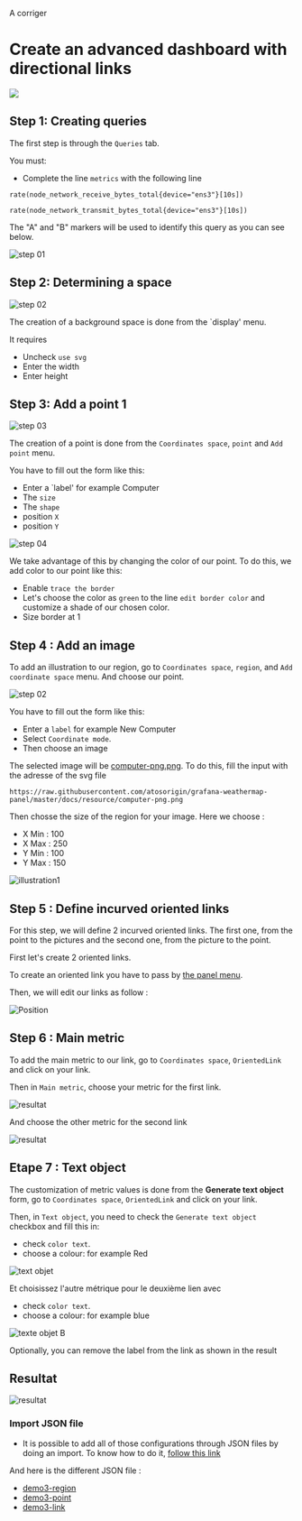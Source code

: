 A corriger

# Create an advanced dashboard with directional links

[![](../../screenshots/other/Go-back.png)](README.md)

## Step 1: Creating queries

The first step is through the `Queries` tab.

You must:

- Complete the line `metrics` with the following line

```
rate(node_network_receive_bytes_total{device="ens3"}[10s])

rate(node_network_transmit_bytes_total{device="ens3"}[10s])
```

The "A" and "B" markers will be used to identify this query as you can see below.

![step 01](../../screenshots/demo/tutorial03/query.jpg)

## Step 2: Determining a space

![step 02](../../screenshots/demo/tutorial03/display.jpg)

The creation of a background space is done from the `display' menu.

It requires

- Uncheck `use svg`
- Enter the width
- Enter height

## Step 3: Add a point 1

![step 03](../../screenshots/demo/tutorial03/point1.png)

The creation of a point is done from the `Coordinates space`, `point` and `Add point` menu.

You have to fill out the form like this:

- Enter a `label' for example Computer
- The `size`
- The `shape`
- position `X`
- position `Y`

![step 04](../../screenshots/demo/tutorial03/point1-color.jpg)

We take advantage of this by changing the color of our point. To do this, we add color to our point like this:

- Enable `trace the border`
- Let's choose the color as `green` to the line `edit border color` and customize a shade of our chosen color.
- Size border at 1

## Step 4 : Add an image

To add an illustration to our region, go to `Coordinates space`, `region`, and `Add coordinate space` menu. And choose our point.

![step 02](../../screenshots/demo/tutorial03/CoordinateMode.png)

You have to fill out the form like this:

- Enter a `label` for example New Computer
- Select `Coordinate mode`.
- Then choose an image

The selected image will be [computer-png.png](../../resource/computer-png.png). To do this, fill the input with the adresse of the svg file

```
https://raw.githubusercontent.com/atosorigin/grafana-weathermap-panel/master/docs/resource/computer-png.png
```

Then chosse the size of the region for your image. Here we choose :

- X Min : 100
- X Max : 250
- Y Min : 100
- Y Max : 150

![illustration1](../../screenshots/demo/tutorial03/illustration1.jpg)

## Step 5 : Define incurved oriented links

For this step, we will define 2 incurved oriented links. The first one, from the point to the pictures and the second one, from the picture to the point.

First let's create 2 oriented links.

To create an oriented link you have to pass by [the panel menu](../panel/panel-incurved-link.md).

Then, we will edit our links as follow :

![Position](../../screenshots/demo/tutorial03/PositionParameter.png)

## Step 6 : Main metric

To add the main metric to our link, go to `Coordinates space`, `OrientedLink` and click on your link.

Then in `Main metric`, choose your metric for the first link.

![resultat](../../screenshots/demo/tutorial03/MainMetricLink.png)

And choose the other metric for the second link

![resultat](../../screenshots/demo/tutorial03/MainMetricLinkB.png)

## Etape 7 : Text object

The customization of metric values is done from the **Generate text object** form, go to `Coordinates space`, `OrientedLink` and click on your link.

Then, in `Text object`, you need to check the `Generate text object` checkbox and fill this in:

- check `color text`.
- choose a colour: for example Red

![text objet](../../screenshots/demo/tutorial03/text.png)

Et choisissez l'autre métrique pour le deuxième lien avec

- check `color text`.
- choose a colour: for example blue

![texte objet B](../../screenshots/demo/tutorial03/textB.png)

Optionally, you can remove the label from the link as shown in the result

## Resultat

![resultat](../../screenshots/demo/tutorial03/resultat.png)

### Import JSON file

- It is possible to add all of those configurations through JSON files by doing an import. To know how to do it, [follow this link](../editor/import.md)

And here is the different JSON file :

- [demo3-region](../../resource/demo03-region.json)
- [demo3-point](../../resource/demo03-point.json)
- [demo3-link](../../resource/demo03-link.json)
